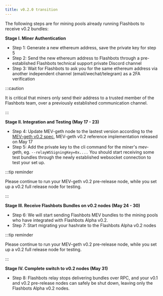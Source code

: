 ```yaml
---
title: v0.2.0 transition
---
```


The following steps are for mining pools already running Flashbots to receive v0.2 bundles:

**Stage I. Miner Authentication**
* Step 1: Generate a new ethereum address, save the private key for step 5
* Step 2: Send the new ethereum address to Flashbots through a pre-established Flashbots technical support private Discord channel
* Step 3: Wait for Flashbots to ask you for the same ethereum address via another independent channel (email/wechat/telegram) as a 2FA verification

:::caution

It is critical that miners only send their address to a trusted member of the Flashbots team, over a previously established communication channel.

:::


**Stage II. Integration and Testing (May 17 - 23)**
* Step 4: Update MEV-geth node to the lastest version according to the [MEV-geth v0.2 spec](https://github.com/flashbots/mev-geth/releases/tag/v1.10.3-mev0.2.0), MEV-geth v0.2 reference implementation released on May 17
* Step 5: Add the private key to the cli command for the miner's mev-geth, eg. `--relayWSSigningKey=0x....` You should start receiving some test bundles through the newly established websocket connection to test your set up.

:::tip reminder

Please continue to run your MEV-geth v0.2 pre-release node, while you set up a v0.2 full release node for testing.

:::



**Stage III. Receive Flashbots Bundles on v0.2 nodes (May 24 - 30)**
* Step 6: We will start sending Flashbots MEV bundles to the mining pools who have integrated with Flashbots Alpha v0.2.
* Step 7: Start migrating your hashrate to the Flashbots Alpha v0.2 nodes

:::tip reminder

Please continue to run your MEV-geth v0.2 pre-release node, while you set up a v0.2 full release node for testing.

:::


**Stage IV. Complete switch to v0.2 nodes (May 31)**
* Step 8: Flashbots relay stops delivering bundles over RPC, and your v0.1 and v0.2 pre-release nodes can safely be shut down, leaving only the Flashbots Alpha v0.2 nodes.
